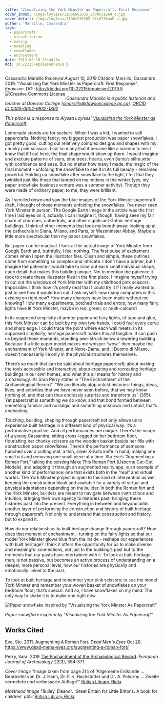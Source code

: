 ```yaml
---
title: 'Visualizing the York Minster as Papercraft: First Response'
cover_index: /imgs/loyless/11066983635_2d7065e2a4_o.jpg
cover_detail: /imgs/loyless/11081935765_9fcd7364a6_o.jpg
author: 'Marsillo, Cassandra'
tags:
  - papercraft
  - visualization
  - making
  - modeling
  - snowflakes
  - enchantment
date: 2019-08-10 13:44:34
doi: 10.22215/epoiesen/2019.9
---
```



Cassandra Marsillo
_Received August 10, 2019_
Citation: Marsillo, Cassandra. 2019. "Visualizing the York Minster as Papercraft: First Response". _Epoiesen_. DOI: http://dx.doi.org/10.22215/epoiesen/2019.9
<a rel="license" href="http://creativecommons.org/licenses/by/2.0/"><img alt="Creative Commons License" style="border-width:0" src="https://i.creativecommons.org/l/by/2.0/80x15.png" align="left"/></a><br>

_Cassandra Marsillo is a public historian and teacher at Dawson College (cmarsillo@dawsoncollege.qc.ca). [ORCID ID:0000-0002-9932-1802](http://orcid.org/0000-0002-9932-1802)._

_This piece is a response to Alyssa Loyless’ [Visualizing the York Minster as Papercraft](/2019/03/14/york-minster-papercraft/)_

Lemonade stands are for suckers. When I was a kid, I wanted to sell papercrafts. Nothing fancy; my biggest production was paper snowflakes. I got pretty good, cutting out relatively complex designs and shapes with my chunky pink scissors. I cut so many that it became like a science to me: I knew that if I cut here, the final shape would show up there. I would imagine and execute patterns of stars, pine trees, hearts, even Santa’s silhouette with confidence and ease. But no matter how many I made, the magic of the final moment - unfolding the snowflake to see it in its full beauty - remained powerful. Holding up snowflake after snowflake to the light, I felt that they twinkled just like those that landed on my mittens in the winter (yes, my paper snowflake business venture was a summer activity). Though they were made of ordinary paper, to me, they were brilliant.

As I scrolled down and saw the blue images of the York Minster papercraft draft, I thought of those moments unfolding the snowflakes. I’ve never seen York Minster in person. The Google Earth image in the article was the first time I laid eyes on it, actually. I can imagine it, though, having seen my fair share of churches, cathedrals, and other significant Gothic heritage buildings. I think of other moments that took my breath away: looking up at the cathedrals in Siena, Milano, and Paris, or Westminster Abbey. Maybe a little more spectacular than my paper snowflakes.

But paper can be magical. I look at the actual image of York Minster from Google Earth and, truthfully, I feel nothing. The first pulse of excitement comes when I open the Illustrator files. Clean and simple, these outlines come from something so complex and intricate. I don’t have a printer, but I imagine the patience it would take to slice out each small individual shape, each detail that makes this building unique. Not to mention the patience it took to create these Illustrator files in the first place. I imagine myself trying to cut out the windows of York Minster with my childhood pink scissors. Impossible. I think how it’s pretty neat that I could try it if I really wanted to, just to see how it would turn out. I ask myself: how many computers is this existing on right now? How many changes have been made without me knowing? How many experiments, botched trials and errors; how many fairy lights have lit York Minster, maybe in red, green, or multi-colours?

In its supposed simplicity of printer paper and fairy lights, of tape and glue, this York Minster can be built by my own two hands. I could feel every curve and sharp edge. I could trace the point where each wall meets. In its supposed simplicity, heritage papercraft makes this all tangible. It can push us beyond those moments, standing awe-struck below a towering building. Because if a little paper model makes me whisper “wow,” then maybe the enchantment of York Minster, and Notre-Dame, and il Duomo di Milano, doesn’t necessarily lie only in the physical structures themselves.

There’s so much that can be said about heritage papercraft; about making the tools accessible and interactive; about creating and recreating heritage buildings in our own homes, and what this all means for history and archaeology. As Sara Perry states in “The Enchantment of the Archaeological Record”: “We are literally atop untold histories: things, ideas, lives, and activities that we have never seen before, that we may know nothing of, and that can thus endlessly surprise and transform us” (355). Yet papercraft is something we do know, and that bond formed between something familiar and nostalgic and something unknown and untold, that’s enchanting.

Touching, building, shaping through papercraft not only allows us to experience built heritage in a different kind of physical way: it’s a performative practice. And all performances are unique. There’s the image of a young Cassandra, sitting cross-legged on her bedroom floor, flourishing her chunky scissors as the wooden basket beside her fills with construction paper snowflakes. There’s the performance of someone hunched over a cutting mat, a thin, silver X-Acto knife in hand, making one small cut and removing one small piece at a time.  Stu Eve’s “Augmenting a Roman Fort,” taking the existing Make This Roman Fort (Usborne Cut-Out Models), and adapting it through an augmented reality app, is an example of another kind of performance: one that exists both in the “real” and virtual worlds. The York Minster project is open to this kind of intervention as well, keeping the construction blank and available for a variety of virtual and physical adaptations depending on the builder. In both the Roman fort and the York Minster, builders are meant to navigate between instructions and intuition, bringing their own agency to histories past; bringing these histories past into the present. Everything in between and beyond adds another layer of performing the construction and history of built heritage through papercraft. Not only to understand that construction and history, but to expand it.

How do our relationships to built heritage change through papercraft? How does that moment of enchantment - turning on the fairy lights so that our model York Minster glows blue from the inside - reshape our experiences with built heritage? I think it offers the opportunity for us to make diverse and meaningful connections, not just to the building’s past but to the moments that our pasts have intertwined with it. To look at built heritage, then, is not passive, but becomes an active process of understanding on a deeper, more personal level, how our histories are physically and emotionally linked to the past.

To look at built heritage and remember your pink scissors; to see the model York Minster and remember your woven basket of snowflakes on your bedroom floor; that’s special. And so, I have snowflakes on my mind. The only way to shake it is to make one right now.

![Paper snowflake inspired by "Visualizing the York Minster As Papercraft"](/imgs/loyless/marsillo1.png)

_Paper snowflake inspired by "Visualizing the York Minster As Papercraft"_

## Works Cited

Eve, Stu. 2011. Augmenting A Roman Fort. _Dead Men's Eyes_ Oct 20. https://www.dead-mens-eyes.org/augmenting-a-roman-fort/

Perry, Sara. 2019 [The Enchantment of the Archaeological Record](https://www.cambridge.org/core/journals/european-journal-of-archaeology/article/enchantment-of-the-archaeological-record/6B71DCDB28D3FABE22660EEA860ED7FE). _European Journal of Archaeology_ 22(3), 354-371.

_Cover Image_ "Image taken from page 214 of 'Allgemeine Erdkunde ... Bearbeitet von Dr. J. Hann, Dr. F. v. Hochstetter und Dr. A. Pokorny ... Zweite vermehrte und verbesserte Auflage'" [British Library Flickr](https://www.flickr.com/photos/britishlibrary/11066983635/)

_Masthead Image_ "Bulley, Eleanor. 'Great Britain for Little Britons. A book for children' p45."[British Library Flickr](https://www.flickr.com/photos/britishlibrary/11081935765)
